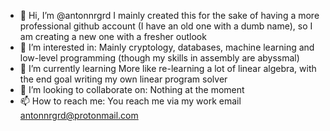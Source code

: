 - 👋 Hi, I’m @antonnrgrd
I mainly created this for the sake of having a more professional github account (I have an old one with a dumb name), so I am creating a new one with a fresher outlook
- 👀 I’m interested in:
Mainly cryptology, databases, machine learning and low-level programming (though my skills in assembly are abyssmal)
- 🌱 I’m currently learning 
More like re-learning a lot of linear algebra, with the end goal writing my own linear program solver
- 💞️ I’m looking to collaborate on:
Nothing at the moment
- 📫 How to reach me:
You reach me via my work email antonnrgrd@protonmail.com

<!---
antonnrgrd/antonnrgrd is a ✨ special ✨ repository because its `README.md` (this file) appears on your GitHub profile.
You can click the Preview link to take a look at your changes.
--->
